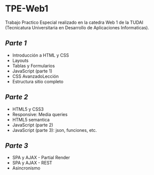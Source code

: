 # TPE-Web1

Trabajo Practico Especial realizado en la catedra Web 1 de la TUDAI (Tecnicatura Universitaria en Desarrollo de Aplicaciones Informaticas).

## *Parte 1*

* Introducción a HTML y CSS
* Layouts
* Tablas y Formularios
* JavaScript (parte 1)
* CSS AvanzadoLección
* Estructura sitio completo

## *Parte 2*
* HTML5 y CSS3
* Responsive: Media queries
* HTML5 semantica
* JavaScript (parte 2)
* JavaScript (parte 3): json, funciones, etc.

## *Parte 3*
*  SPA y AJAX - Partial Render
* SPA y AJAX - REST
* Asincronismo





